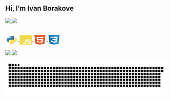 ## Hi, I’m Ivan Borakove

<div align="left">
  <a href="https://github.com/ivanborakove">
  <img height="180em" src="https://github-readme-stats.vercel.app/api?username=ivanborakove&show_icons=true&theme=monokai&include_all_commits=true&count_private=true"/>
  <img height="180em" src="https://github-readme-stats.vercel.app/api/top-langs/?username=ivanborakove&layout=compact&langs_count=7&theme=monokai"/>
</div><br>

<div style="display: inline_block"><br>
  <img align="center" alt="ivanborakove-Python" height="30" width="40" src="https://raw.githubusercontent.com/devicons/devicon/master/icons/python/python-original.svg">
  <img align="center" alt="ivanborakove-Js" height="30" width="40" src="https://raw.githubusercontent.com/devicons/devicon/master/icons/javascript/javascript-plain.svg">
  <img align="center" alt="ivanborakove-HTML" height="30" width="40" src="https://raw.githubusercontent.com/devicons/devicon/master/icons/html5/html5-original.svg">
  <img align="center" alt="ivanborakove-CSS" height="30" width="40" src="https://raw.githubusercontent.com/devicons/devicon/master/icons/css3/css3-original.svg">
</div><br>

<div style="display: inline_block">
  <a href = "mailto:borakove.ivan@gmail.com"><img src="https://img.shields.io/badge/Gmail-D14836?style=for-the-badge&logo=gmail&logoColor=white" target="_blank"></a>
  <a href="https://www.linkedin.com/in/ivanborakove" target="_blank"><img src="https://img.shields.io/badge/LinkedIn-0077B5?style=for-the-badge&logo=linkedin&logoColor=white" target="_blank"></a> 

  ![Snake animation](https://github.com/ivanborakove/ivanborakove/blob/output/github-contribution-grid-snake.svg)

</div>
